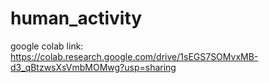 # human_activity

google colab link: https://colab.research.google.com/drive/1sEGS7SOMvxMB-d3_qBtzwsXsVmbMOMwg?usp=sharing
